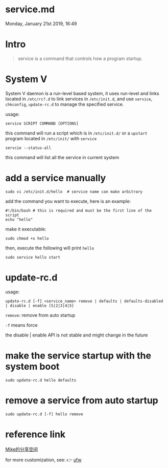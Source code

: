 # service.md
Monday, January 21st 2019, 16:49

# Intro

> service is a command that controls how a program startup.

# System V

System V daemon is a run-level based system, it uses run-level and links located in `/etc/rc?.d` to link services in `/etc/init.d`, and use `service`, `chkconfig`, `update-rc.d` to manage the specified service.

usage:

```shell
service SCRIPT COMMAND [OPTIONS]
```

this command will run a script which is in `/etc/init.d/` or a `upstart` program located in `/etc/init/` with `service`

```shell
servcie --status-all
```

this command will list all the service in current system

# add a service manually

```shell
sudo vi /etc/init.d/hello  # service name can make arbitrary
```

add the command you want to execute, here is an example:

```shell
#!/bin/bash # this is required and must be the first line of the script
echo "hello"
```

make it executable:

```shell
sudo chmod +x hello
```

then, execute the following will print `hello`

```shell
sudo service hello start
```

# update-rc.d

usage:

```shell
update-rc.d [-f] <service_name> remove | defaults | defaults-disabled | disable | enable [S|2|3|4|5]
```
`remove`: remove from auto startup

`-f` means force

the disable | enable API is not stable and might change in the future

# make the service startup with the system boot

```shell
sudo update-rc.d hello defaults
```

# remove a service from auto startup

```shell
sudo update-rc.d [-f] hello remove
```

# reference link

[Mike的分享空间](http://www.mikewootc.com/wiki/linux/usage/ubuntu_service_usage.html)

for more customization, see: :point_right: [ufw](../assets/ufw)
